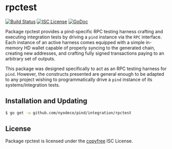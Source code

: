 rpctest
=======

[![Build Status](https://github.com/nyodeco/pind/workflows/Build%20and%20Test/badge.svg)](https://github.com/nyodeco/pind/actions)
[![ISC License](http://img.shields.io/badge/license-ISC-blue.svg)](http://copyfree.org)
[![GoDoc](https://img.shields.io/badge/godoc-reference-blue.svg)](https://pkg.go.dev/github.com/nyodeco/pind/integration/rpctest)

Package rpctest provides a pind-specific RPC testing harness crafting and
executing integration tests by driving a `pind` instance via the `RPC`
interface. Each instance of an active harness comes equipped with a simple
in-memory HD wallet capable of properly syncing to the generated chain,
creating new addresses, and crafting fully signed transactions paying to an
arbitrary set of outputs.

This package was designed specifically to act as an RPC testing harness for
`pind`. However, the constructs presented are general enough to be adapted to
any project wishing to programmatically drive a `pind` instance of its
systems/integration tests.

## Installation and Updating

```bash
$ go get -u github.com/nyodeco/pind/integration/rpctest
```

## License

Package rpctest is licensed under the [copyfree](http://copyfree.org) ISC
License.

